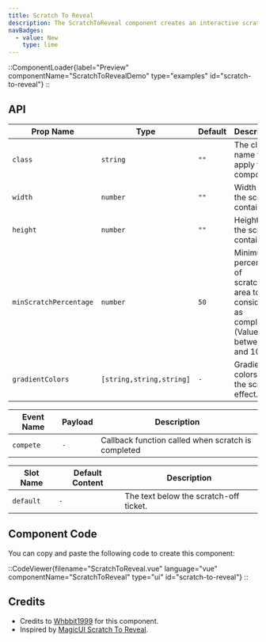 ```yaml
---
title: Scratch To Reveal
description: The ScratchToReveal component creates an interactive scratch-off effect with customizable dimensions and animations, revealing hidden content beneath.
navBadges:
  - value: New
    type: lime
---
```


::ComponentLoader{label="Preview" componentName="ScratchToRevealDemo" type="examples" id="scratch-to-reveal"}
::

## API

| Prop Name              | Type                     | Default | Description                                                                                   |
| ---------------------- | ------------------------ | ------- | --------------------------------------------------------------------------------------------- |
| `class`                | `string`                 | `""`    | The class name to apply to the component.                                                     |
| `width`                | `number`                 | `""`    | Width of the scratch container.                                                               |
| `height`               | `number`                 | `""`    | Height of the scratch container.                                                              |
| `minScratchPercentage` | `number`                 | `50`    | Minimum percentage of scratched area to be considered as completed (Value between 0 and 100). |
| `gradientColors`       | `[string,string,string]` | `-`     | Gradient colors for the scratch effect.                                                       |

| Event Name | Payload | Description                                        |
| ---------- | ------- | -------------------------------------------------- |
| `compete`  | `-`     | Callback function called when scratch is completed |

| Slot Name | Default Content | Description                            |
| --------- | --------------- | -------------------------------------- |
| `default` | `-`             | The text below the scratch-off ticket. |

## Component Code

You can copy and paste the following code to create this component:

::CodeViewer{filename="ScratchToReveal.vue" language="vue" componentName="ScratchToReveal" type="ui" id="scratch-to-reveal"}
::

## Credits

- Credits to [Whbbit1999](https://github.com/Whbbit1999) for this component.
- Inspired by [MagicUI Scratch To Reveal](https://magicui.design/docs/components/scratch-to-reveal).
